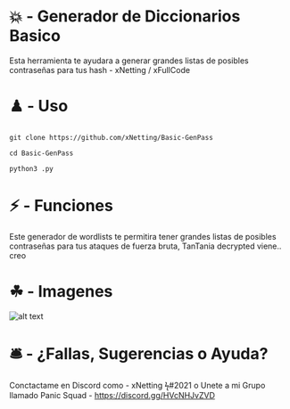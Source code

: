 # 💥 - Generador de Diccionarios Basico

Esta herramienta te ayudara a generar grandes listas de posibles contraseñas para tus hash - xNetting / xFullCode

# ♟ - Uso 

```

git clone https://github.com/xNetting/Basic-GenPass

cd Basic-GenPass

python3 .py

```


# ⚡ - Funciones

Este generador de wordlists te permitira tener grandes listas de posibles contraseñas para tus ataques de fuerza bruta, TanTania decrypted viene.. creo

# ☘ - Imagenes

![alt text](https://cdn.discordapp.com/attachments/753459740335538272/860538389013987338/unknown.png)

# 🛎 - ¿Fallas, Sugerencias o Ayuda?

Conctactame en Discord como - xNetting ϟ#2021 o Unete a mi Grupo llamado Panic Squad - https://discord.gg/HVcNHJvZVD
